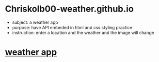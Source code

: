 # Chriskolb00-weather.github.io
* subject: a weather app
* purpose: have API embeded in html and css styling practice
* instruction: enter a location and the weather and the image will change
# <a href="https://theweatherapp101.netlify.app/">weather app</a>

